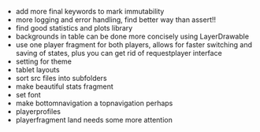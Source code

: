 - add more final keywords to mark immutability
- more logging and error handling, find better way than assert!!
- find good statistics and plots library
- backgrounds in table can be done more concisely using LayerDrawable
- use one player fragment for both players, allows for faster switching and saving of states, plus you can get rid of requestplayer interface
- setting for theme
- tablet layouts
- sort src files into subfolders
- make beautiful stats fragment
- set font
- make bottomnavigation a topnavigation perhaps
- playerprofiles
- playerfragment land needs some more attention